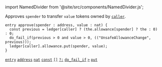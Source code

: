 import NamedDivider from '@site/src/components/NamedDivider.js';

Approves `spender` to transfer `value` tokens owned by [`caller`](/docs/reference/expressions/constants#caller).

<NamedDivider title="Code" width="1.5"/>

```archetype
entry approve(spender : address, value : nat) {
  const previous = ledger[caller] ? (the.allowance[spender] ? the : 0) : 0;
  do_fail_if(previous > 0 and value > 0, (("UnsafeAllowanceChange", previous)));
  ledger[caller].allowance.put(spender, value);
}
```

[`entry`](/docs/reference/declarations/entrypoint#entry) [`address`](/docs/reference/types#address) [`nat`](/docs/reference/types#nat) [`const`](/docs/reference/instructions/localvariable#const) [`[]`](/docs/reference/expressions/asset#ak--asset_keya) [`?:`](/docs/reference/expressions/controls#a--b--c) [`do_fail_if`](/docs/reference/instructions/divergent#do_fail_ift--bool-e--t) [`>`](/docs/reference/expressions/operators/arithmetic#a--b-11) [`put`](/docs/reference/instructions/containers#mputk-v)


